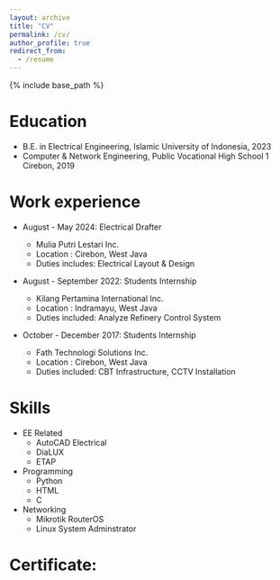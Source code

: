 ```yaml
---
layout: archive
title: "CV"
permalink: /cv/
author_profile: true
redirect_from:
  - /resume
---
```


{% include base_path %}

Education
======
* B.E. in Electrical Engineering, Islamic University of Indonesia, 2023
* Computer & Network Engineering, Public Vocational High School 1 Cirebon, 2019

Work experience
======
* August - May 2024: Electrical Drafter
  * Mulia Putri Lestari Inc.
  * Location : Cirebon, West Java
  * Duties includes: Electrical Layout & Design
  
* August - September 2022: Students Internship
  * Kilang Pertamina International Inc.
  * Location : Indramayu, West Java
  * Duties included: Analyze Refinery Control System
  
* October - December 2017: Students Internship
  * Fath Technologi Solutions Inc.
  * Location : Cirebon, West Java
  * Duties included: CBT Infrastructure, CCTV Installation
  
Skills
======
* EE Related
  * AutoCAD Electrical
  * DiaLUX
  * ETAP
* Programming
  * Python
  * HTML
  * C
* Networking
  * Mikrotik RouterOS
  * Linux System Adminstrator

Certificate:
======
<div data-iframe-width="150" data-iframe-height="270" data-share-badge-id="442fcb63-dfc6-4063-9d0f-0213cc862255" data-share-badge-host="https://www.credly.com"></div><script type="text/javascript" async src="//cdn.credly.com/assets/utilities/embed.js"></script>
<div data-iframe-width="150" data-iframe-height="270" data-share-badge-id="da2a0799-1403-49d8-9aed-1b573fd06617" data-share-badge-host="https://www.credly.com"></div><script type="text/javascript" async src="//cdn.credly.com/assets/utilities/embed.js"></script>
<div data-iframe-width="150" data-iframe-height="270" data-share-badge-id="18413cbe-f582-48f1-8d6b-16f92a78aeaa" data-share-badge-host="https://www.credly.com"></div><script type="text/javascript" async src="//cdn.credly.com/assets/utilities/embed.js"></script>
<div data-iframe-width="150" data-iframe-height="270" data-share-badge-id="2b003d59-7a1b-4dae-be4a-73294080f2a3" data-share-badge-host="https://www.credly.com"></div><script type="text/javascript" async src="//cdn.credly.com/assets/utilities/embed.js"></script>
<div data-iframe-width="150" data-iframe-height="270" data-share-badge-id="b4210dcd-8cde-416c-abc2-e48180577f84" data-share-badge-host="https://www.credly.com"></div><script type="text/javascript" async src="//cdn.credly.com/assets/utilities/embed.js"></script>
<div data-iframe-width="150" data-iframe-height="270" data-share-badge-id="9ae68b3a-b6f6-46d2-93f4-41529ab02921" data-share-badge-host="https://www.credly.com"></div><script type="text/javascript" async src="//cdn.credly.com/assets/utilities/embed.js"></script>
